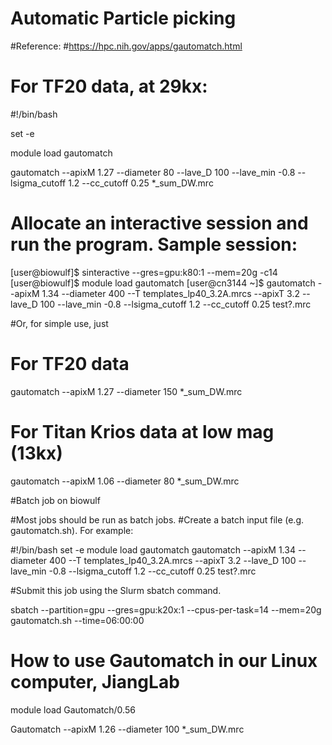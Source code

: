 # Automatic Particle picking
#Reference: 
#https://hpc.nih.gov/apps/gautomatch.html

# For TF20 data, at 29kx:

#!/bin/bash

set -e

module load gautomatch

gautomatch --apixM 1.27 --diameter 80 --lave_D 100 --lave_min -0.8 --lsigma_cutoff 1.2  --cc_cutoff 0.25 *_sum_DW.mrc



# Allocate an interactive session and run the program. Sample session:

[user@biowulf]$ sinteractive --gres=gpu:k80:1 --mem=20g -c14
[user@biowulf]$ module load gautomatch
[user@cn3144 ~]$ gautomatch --apixM 1.34 --diameter 400 --T templates_lp40_3.2A.mrcs --apixT 3.2 --lave_D 100 --lave_min -0.8 --lsigma_cutoff 1.2  --cc_cutoff 0.25 test?.mrc

#Or, for simple use, just

# For TF20 data
gautomatch --apixM 1.27 --diameter 150 *_sum_DW.mrc 

# For Titan Krios data at low mag (13kx)
gautomatch --apixM 1.06 --diameter 80 *_sum_DW.mrc 

#Batch job on biowulf

#Most jobs should be run as batch jobs.
#Create a batch input file (e.g. gautomatch.sh). For example:

#!/bin/bash
set -e
module load gautomatch
gautomatch --apixM 1.34 --diameter 400 --T templates_lp40_3.2A.mrcs --apixT 3.2 --lave_D 100 --lave_min -0.8 --lsigma_cutoff 1.2  --cc_cutoff 0.25 test?.mrc

#Submit this job using the Slurm sbatch command.

sbatch --partition=gpu --gres=gpu:k20x:1 --cpus-per-task=14 --mem=20g gautomatch.sh --time=06:00:00

# How to use Gautomatch in our Linux computer, JiangLab

module load Gautomatch/0.56

Gautomatch --apixM 1.26 --diameter 100 *_sum_DW.mrc
